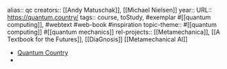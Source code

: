 alias:: qc
creators:: [[Andy Matuschak]], [[Michael Nielsen]]
year::
URL:: https://quantum.country/
tags:: course, toStudy, #exemplar #[[quantum computing]], #webtext #web-book #inspiration
topic-theme:: #[[quantum computing]] #[[quantum mechanics]]
rel-projects:: [[Metamechanica]], [[A Textbook for the Futures]], [[DiaGnosis]] [[Metamechanical AI]]


- [Quantum Country](https://quantum.country/)
-
